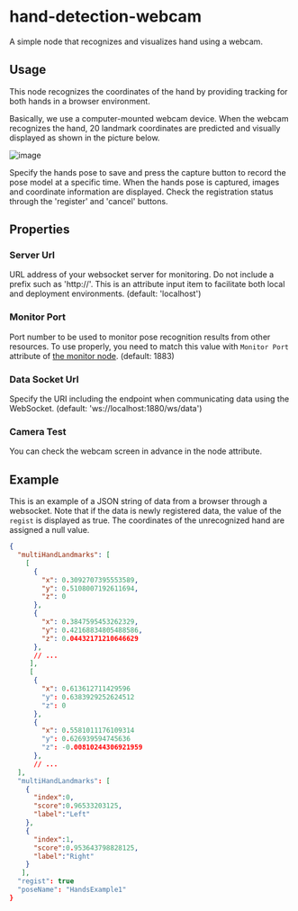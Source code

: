 # hand-detection-webcam

A simple node that recognizes and visualizes hand using a webcam.

## Usage

This node recognizes the coordinates of the hand by providing tracking for both hands in a browser environment.

Basically, we use a computer-mounted webcam device. When the webcam recognizes the hand, 20 landmark coordinates are predicted and visually displayed as shown in the picture below.

![image](https://user-images.githubusercontent.com/30489264/136223035-decf4060-8a0d-4fb3-9fa7-8cffd1c2491e.png)

Specify the hands pose to save and press the capture button to record the pose model at a specific time. When the hands pose is captured, images and coordinate information are displayed. Check the registration status through the 'register' and 'cancel' buttons.

## Properties

### Server Url

URL address of your websocket server for monitoring. Do not include a prefix such as 'http://'. This is an attribute input item to facilitate both local and deployment environments. (default: 'localhost')

### Monitor Port

Port number to be used to monitor pose recognition results from other resources. To use properly, you need to match this value with `Monitor Port` attribute of [the monitor node](https://github.com/5FNSaaS/node-red-contrib-motion-pose/tree/master/monitor). (default: 1883)

### Data Socket Url

Specify the URI including the endpoint when communicating data using the WebSocket. (default: 'ws://localhost:1880/ws/data')

### Camera Test

You can check the webcam screen in advance in the node attribute.

## Example

This is an example of a JSON string of data from a browser through a websocket. Note that if the data is newly registered data, the value of the `regist` is displayed as true. The coordinates of the unrecognized hand are assigned a null value.

```json
{
  "multiHandLandmarks": [
    [
      {
        "x": 0.3092707395553589,
        "y": 0.5108007192611694,
        "z": 0
      },
      {
        "x": 0.3847595453262329,
        "y": 0.42168834805488586,
        "z": 0.04432171210646629
      },
      // ...
     ],
     [
      {
        "x": 0.613612711429596
        "y": 0.6383929252624512
        "z": 0
      },
      {
        "x": 0.5581011176109314
        "y": 0.626939594745636
        "z": -0.00810244306921959
      },
      // ...
  ],
  "multiHandLandmarks": [
    {
      "index":0,
      "score":0.96533203125,
      "label":"Left"
    },
    {
      "index":1,
      "score":0.953643798828125,
      "label":"Right"
    }
   ],
  "regist": true
  "poseName": "HandsExample1"
}
```
